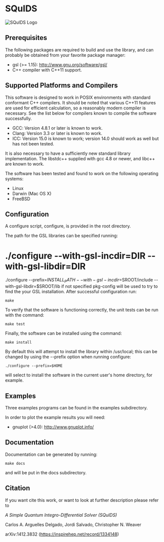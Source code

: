 SQuIDS
===========

![SQuIDS Logo](/resources/squids_logo_small.png)

Prerequisites
-------------

The following packages are required to build and use the library, and
can probably be obtained from your favorite package manager:

* gsl (>= 1.15): http://www.gnu.org/software/gsl/
* C++ compiler with C++11 support.

Supported Platforms and Compilers
---------------------------------

This software is designed to work in POSIX environments with
standard conformant C++ compilers. It should be noted that various 
C++11 features are used for efficient calculation, so a reasonably 
modern compiler is necessary. See the list below for compilers
known to compile the software successfully. 

* GCC: Version 4.8.1 or later is known to work.
* Clang: Version 3.3 or later is known to work. 
* ICC: Version 15.0 is known to work; version 14.0 should work 
       as well but has not been tested. 

It is also necessary to have a sufficiently new standard library
implementation. The libstdc++ supplied with gcc 4.8 or newer, and
libc++ are known to work. 

The software has been tested and found to work on the following
operating systems:

* Linux
* Darwin (Mac OS X)
* FreeBSD

Configuration
-------------

A configure script, configure, is provided in the root directory.

The path for the GSL libraries can be specified running:

#	./configure --with-gsl-incdir=DIR --with-gsl-libdir=DIR
./configure --prefix=$INSTALL_PATH --with-gsl-incdir=$SROOT/include --with-gsl-libdir=$SROOT/lib
if not specified pkg-config will be used to try to find
the your GSL installation. After successful configuration run:

	make

To verify that the software is functioning correctly, the 
unit tests can be run with the command:

	make test

Finally, the software can be installed using the command:

	make install

By default this will attempt to install the library within /usr/local; 
this can be changed by using the --prefix option when running configure:

	./configure --prefix=$HOME

will select to install the software in the current user's home directory, 
for example. 

Examples
--------

Three examples programs can be found in the examples subdirectory.

In order to plot the example results you will need:

* gnuplot (>4.0): http://www.gnuplot.info/

Documentation
-------------

Documentation can be generated by running:

	make docs

and will be put in the docs subdirectory.

Citation
--------

If you want cite this work, or want to look at further description
please refer to

*A Simple Quantum Integro-Differential Solver (SQuIDS)*

Carlos A. Arguelles Delgado, Jordi Salvado, Christopher N. Weaver

arXiv:1412.3832 (https://inspirehep.net/record/1334148)

